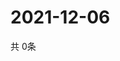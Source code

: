 # 2021-12-06
  共 0条

  <!-- BEGIN -->
  <!-- 最后更新时间Mon Dec 06 2021 04:05:53 GMT+0000 (Coordinated Universal Time) -->
  
  <!-- END -->
  
  